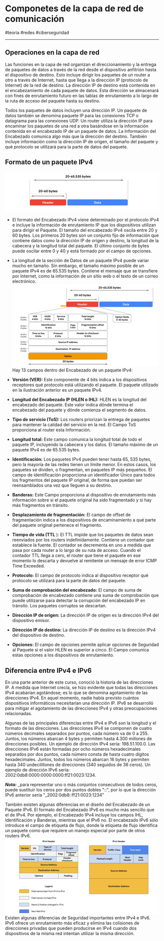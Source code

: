 # Componetes de la capa de red de comunicación
#teoria #redes #ciberseguridad 

---
## Operaciones en la capa de red

Las funciones en la capa de red organizan el direccionamiento y la entrega de paquetes de datos a través de la red desde el dispositivo anfitrión hasta el dispositivo de destino. Esto incluye dirigir los paquetes de un router a otro a través de Internet, hasta que llega a la dirección IP (protocolo de Internet) de la red de destino. La dirección IP de destino está contenida en el encabezamiento de cada paquete de datos. Esta dirección se almacenará con fines de enrutamiento futuro en las tablas de enrutamiento a lo largo de la ruta de acceso del paquete hasta su destino.

Todos los paquetes de datos incluyen una dirección IP. Un paquete de datos también se denomina paquete IP para las conexiones TCP o datagrama para las conexiones UDP. Un router utiliza la dirección IP para encaminar los paquetes de una red a otra basándose en la información contenida en el encabezado IP de un paquete de datos. La Información del Encabezado comunica algo más que la dirección del destino. También incluye información como la dirección IP de origen, el tamaño del paquete y qué protocolo se utilizará para la parte de datos del paquete.
## Formato de un paquete IPv4
![Formato IPv4](img/paquete-ipv4.webp)
- El formato del Encabezado IPv4 viene determinado por el protocolo IPv4 e incluye la información de enrutamiento IP que los dispositivos utilizan para dirigir el Paquete. El tamaño del encabezado IPv4 oscila entre 20 y 60 bytes. Los primeros 20 bytes son un conjunto fijo de información que contiene datos como la dirección IP de origen y destino, la longitud de la cabecera y la longitud total del paquete. El último conjunto de bytes puede oscilar entre 0 y 40 y está formado por el campo de opciones.
    
- La longitud de la sección de Datos de un paquete IPv4 puede variar mucho en tamaño. Sin embargo, el tamaño máximo posible de un paquete IPv4 es de 65.535 bytes. Contiene el mensaje que se transfiere por Internet, como la información de un sitio web o el texto de un correo electrónico.
![](img/header-paquete-ipv4.webp)
Hay 13 campos dentro del Encabezado de un paquete IPv4:

- **Versión (VER):** Este componente de 4 bits indica a los dispositivos receptores qué protocolo está utilizando el paquete. El paquete utilizado en la ilustración anterior es un paquete IPv4.
    
- **Longitud del Encabezado IP (HLEN o IHL):** HLEN es la longitud del encabezado del paquete. Este valor indica dónde termina el encabezado del paquete y dónde comienza el segmento de datos.
    
- **Tipo de servicio (ToS):** Los routers priorizan la entrega de paquetes para mantener la calidad del servicio en la red. El Campo ToS proporciona al router esta Información.
    
- **Longitud total:** Este campo comunica la longitud total de todo el paquete IP, incluyendo la cabecera y los datos. El tamaño máximo de un paquete IPv4 es de 65.535 bytes.
    
- **Identificación:** Los paquetes IPv4 pueden tener hasta 65, 535 bytes, pero la mayoría de las redes tienen un límite menor. En estos casos, los paquetes se dividen, o fragmentan, en paquetes IP más pequeños. El campo de identificación proporciona un identificador Único para todos los fragmentos del paquete IP original, de forma que puedan ser reensamblados una vez que lleguen a su destino.
    
- **Banderas:** Este Campo proporciona al dispositivo de enrutamiento más información sobre si el paquete original ha sido fragmentado y si hay más fragmentos en tránsito.
    
- **Desplazamiento de fragmentación:** El campo de offset de fragmentación indica a los dispositivos de encaminamiento a qué parte del paquete original pertenece el fragmento.
    
- **Tiempo de vida (TTL** ): El TTL impide que los paquetes de datos sean reenviados por los routers indefinidamente. Contiene un contador que establece la fuente. El contador se decrementa en uno a medida que pasa por cada router a lo largo de su ruta de acceso. Cuando el contador TTL llega a cero, el router que tiene el paquete en ese momento lo descarta y devuelve al remitente un mensaje de error ICMP Time Exceeded.
    
- **Protocolo:** El campo de protocolo indica al dispositivo receptor qué protocolo se utilizará para la parte de datos del paquete.
    
- **Suma de comprobación del encabezado:** El campo de suma de comprobación de encabezado contiene una suma de comprobación que puede utilizarse para detectar la corrupción del encabezado IP en tránsito. Los paquetes corruptos se descartan.
    
- **Dirección IP de origen:** La dirección IP de origen es la dirección IPv4 del dispositivo emisor.
    
- **Dirección IP de destino:** La dirección IP de destino es la dirección IPv4 del dispositivo de destino.
    
- **Opciones:** El campo de opciones permite aplicar opciones de Seguridad al Paquete si el valor HLEN es superior a cinco. El Campo comunica estas opciones a los dispositivos de enrutamiento.
## Diferencia entre IPv4 e IPv6

En una parte anterior de este curso, conoció la historia de las direcciones IP. A medida que Internet crecía, se hizo evidente que todas las direcciones IPv4 acabarían agotándose; es lo que se denomina agotamiento de las direcciones IPv4. En aquel momento, nadie había previsto cuántos dispositivos informáticos necesitarían una dirección IP. IPv6 se desarrolló para mitigar el agotamiento de las direcciones IPv4 y otras preocupaciones relacionadas.

Algunas de las principales diferencias entre IPv4 e IPv6 son la longitud y el formato de las direcciones. Las direcciones IPv4 se componen de cuatro números decimales separados por puntos, cada número va de 0 a 255. Juntos, los números abarcan 4 bytes y permiten hasta 4.300 millones de direcciones posibles. Un ejemplo de dirección IPv4 sería: 198.51.100.0. Las direcciones IPv6 están formadas por ocho números hexadecimales separados por dos puntos, cada número consta de hasta cuatro dígitos hexadecimales. Juntos, todos los números abarcan 16 bytes y permiten hasta 340 undecilillones de direcciones (340 seguidos de 36 ceros). Un ejemplo de dirección IPv6 sería: 2002:0db8:0000:0000:0000:ff21:0023:1234.

_**Nota:**_ _para representar uno o más conjuntos consecutivos de todos ceros, puede sustituir los ceros por dos puntos dobles "::", por lo que la dirección IPv6 anterior sería "_2002:0db8::ff21:0023:1234"

También existen algunas diferencias en el diseño del Encabezado de un Paquete IPv6. El formato del Encabezado IPv6 es mucho más sencillo que el de IPv4. Por ejemplo, el Encabezado IPv4 incluye los campos IHL, Identificación y Banderas, mientras que el IPv6 no. El encabezado IPv6 sólo introduce el campo de etiqueta de flujo, donde la etiqueta de flujo identifica un paquete como que requiere un manejo especial por parte de otros routers IPv6.
![Headers IPv4 e IPv6](img/header-ipv4-ipv6.webp)
Existen algunas diferencias de Seguridad importantes entre IPv4 e IPv6. IPv6 ofrece un enrutamiento más eficaz y elimina las colisiones de direcciones privadas que pueden producirse en IPv4 cuando dos dispositivos de la misma red intentan utilizar la misma dirección.